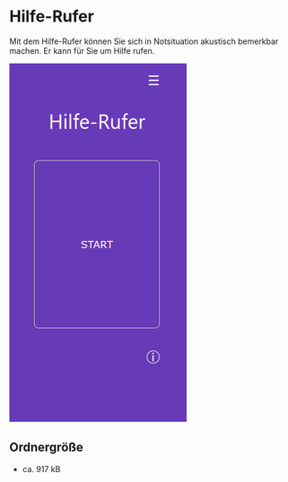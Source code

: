 # Hilfe-Rufer
Mit dem Hilfe-Rufer können Sie sich in Notsituation akustisch bemerkbar machen. Er kann für Sie um Hilfe rufen.

![Demo-Seite](./hilfe-rufer-demo.png)



## Ordnergröße
- ca. 917 kB

